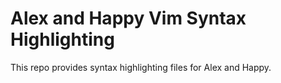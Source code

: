 # Alex and Happy Vim Syntax Highlighting

This repo provides syntax highlighting files for Alex and Happy.
